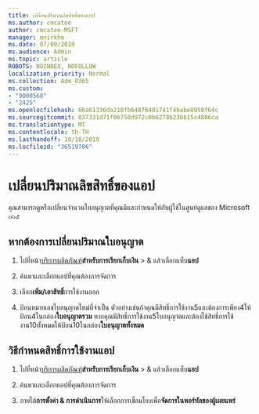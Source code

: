 ```yaml
---
title: เปลี่ยนปริมาณลิขสิทธิ์ของแอป
ms.author: cmcatee
author: cmcatee-MSFT
manager: mnirkhe
ms.date: 07/09/2019
ms.audience: Admin
ms.topic: article
ROBOTS: NOINDEX, NOFOLLOW
localization_priority: Normal
ms.collection: Adm_O365
ms.custom:
- "9000568"
- "2425"
ms.openlocfilehash: 86a61336da218fb64876401741f4babe8958f64c
ms.sourcegitcommit: 037331d71f06750d972c0b6278b23bb15c4806ca
ms.translationtype: MT
ms.contentlocale: th-TH
ms.lasthandoff: 10/18/2019
ms.locfileid: "36519786"
---
```

# <a name="change-app-license-quantity"></a>เปลี่ยนปริมาณลิขสิทธิ์ของแอป

คุณสามารถดูหรือเปลี่ยนจำนวนใบอนุญาตที่คุณมีและกำหนดให้กับผู้ใช้ในศูนย์ดูแลของ Microsoft ๓๖๕ 

## <a name="to-change-license-quantity"></a>หากต้องการเปลี่ยนปริมาณใบอนุญาต

1. ไปที่หน้า[บริการผลิตภัณฑ์](https://go.microsoft.com/fwlink/p/?linkid=842054)**สำหรับการเรียกเก็บเงิน** > & แล้วเลือกแท็บ**แอป**

2. ค้นหาและเลือกแอปที่คุณต้องการจัดการ  

3. เลือก**เพิ่ม/เอาสิทธิ์**การใช้งานออก

4. ป้อนหมายเลขใบอนุญาตใหม่ที่จำเป็น ตัวอย่างเช่นถ้าคุณมีสิทธิ์การใช้งาน5และต้องการเพียง4ให้ป้อน4ในกล่อง**ใบอนุญาตรวม** หากคุณมีสิทธิ์การใช้งาน5ใบอนุญาตและต้องใช้สิทธิ์การใช้งาน10ทั้งหมดให้ป้อน10ในกล่อง**ใบอนุญาตทั้งหมด**

## <a name="to-assign-app-licenses"></a>วิธีกำหนดสิทธิ์การใช้งานแอป

1. ไปที่หน้า[บริการผลิตภัณฑ์](https://go.microsoft.com/fwlink/p/?linkid=842054)**สำหรับการเรียกเก็บเงิน** > & แล้วเลือกแท็บ**แอป**

2. ค้นหาและเลือกแอปที่คุณต้องการจัดการ  

3. ภายใต้**การตั้งค่า & การดำเนินการ**ให้เลือกการเชื่อมโยงเพื่อ**จัดการในพอร์ทัลของผู้เผยแพร่**